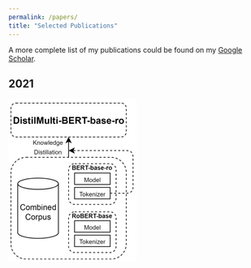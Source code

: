 ```yaml
---
permalink: /papers/
title: "Selected Publications"
---
```


A more complete list of my publications could be found on my [Google Scholar](https://scholar.google.com/citations?user=00FWAZ0AAAAJ&hl=en).

## 2021

![](/assets/images/papers/distilbertro.png)